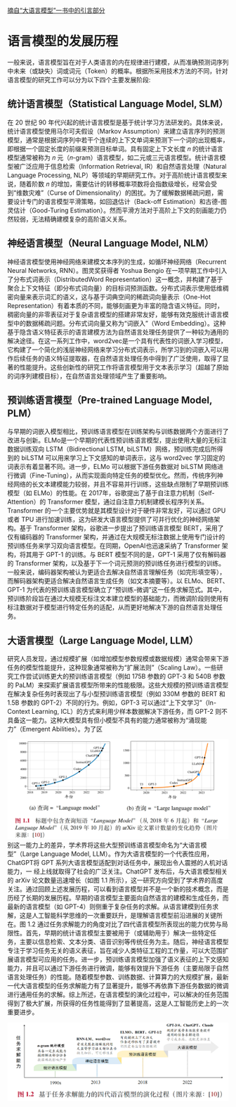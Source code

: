 [摘自“大语言模型”一书中的引言部分](https://arxiv.org/abs/2303.18223)

# 语言模型的发展历程
一般来说，语言模型旨在对于人类语言的内在规律进行建模，从而准确预测词序列中未来（或缺失）词或词元（Token）的概率。根据所采用技术方法的不同，针对语言模型的研究工作可以分为以下四个主要发展阶段:

## 统计语言模型（Statistical Language Model, SLM）
在 20 世纪 90 年代兴起的统计语言模型是基于统计学习方法研发的。具体来说，统计语言模型使用马尔可夫假设（Markov Assumption）来建立语言序列的预测模型，通常是根据词序列中若干个连续的上下文单词来预测下一个词的出现概率，即根据一个固定长度的前缀来预测目标单词。具有固定上下文长度 𝑛 的统计语言模型通常被称为 𝑛 元（𝑛-gram）语言模型，如二元或三元语言模型。统计语言模型被广泛应用于信息检索（Information Retrieval, IR）和自然语言处理（Natural Language Processing, NLP）等领域的早期研究工作。对于高阶统计语言模型来说，随着阶数 𝑛 的增加，需要估计的转移概率项数将会指数级增长，经常会受到“维数灾难”（Curse of Dimensionality）的困扰。为了缓解数据稀疏问题，需要设计专门的语言模型平滑策略，如回退估计（Back-off Estimation）和古德-图灵估计（Good-Turing Estimation）。然而平滑方法对于高阶上下文的刻画能力仍然较弱，无法精确建模复杂的高阶语义关系。

## 神经语言模型（Neural Language Model, NLM）
神经语言模型使用神经网络来建模文本序列的生成，如循环神经网络（Recurrent Neural Networks, RNN）。图灵奖获得者 Yoshua Bengio 在一项早期工作中引入了分布式词表示（DistributedWord Representation）这一概念，并构建了基于聚合上下文特征（即分布式词向量）的目标词预测函数。分布式词表示使用低维稠密向量来表示词汇的语义，这与基于词典空间的稀疏词向量表示（One-Hot Representation）有着本质的不同，能够刻画更为丰富的隐含语义特征。同时，稠密向量的非零表征对于复杂语言模型的搭建非常友好，能够有效克服统计语言模型中的数据稀疏问题。分布式词向量又称为“词嵌入”（Word Embedding）。这种基于隐含语义特征表示的语言建模方法为自然语言处理任务提供了一种较为通用的解决途径。在这一系列工作中，word2vec是一个具有代表性的词嵌入学习模型，它构建了一个简化的浅层神经网络来学习分布式词表示，所学习到的词嵌入可以用作后续任务的语义特征提取器，在自然语言处理任务中得到了广泛使用，取得了显著的性能提升。这些创新性的研究工作将语言模型用于文本表示学习（超越了原始的词序列建模目标），在自然语言处理领域产生了重要影响。

## 预训练语言模型（Pre-trained Language Model, PLM）
与早期的词嵌入模型相比，预训练语言模型在训练架构与训练数据两个方面进行了改进与创新。ELMo是一个早期的代表性预训练语言模型，提出使用大量的无标注数据训练双向 LSTM（Bidirectional LSTM, biLSTM）网络，预训练完成后所得到的 biLSTM 可以用来学习上下文感知的单词表示，这与 word2vec 学习固定的词表示有着显著不同。进一步，ELMo 可以根据下游任务数据对 biLSTM 网络进行微调（Fine-Tuning），从而实现面向特定任务的模型优化。然而，传统序列神经网络的长文本建模能力较弱，并且不容易并行训练，这些缺点限制了早期预训练模型（如 ELMo）的性能。在 2017年，谷歌提出了基于自注意力机制（Self-Attention）的 Transformer 模型，通过自注意力机制建模长程序列关系。Transformer 的一个主要优势就是其模型设计对于硬件非常友好，可以通过 GPU 或者 TPU 进行加速训练，这为研发大语言模型提供了可并行优化的神经网络架构。基于 Transformer 架构，谷歌进一步提出了预训练语言模型 BERT，采用了仅有编码器的 Transformer 架构，并通过在大规模无标注数据上使用专门设计的预训练任务来学习双向语言模型。在同期，OpenAI也迅速采纳了 Transformer 架构，将其用于 GPT-1 的训练。与 BERT 模型不同的是，GPT-1 采用了仅有解码器的 Transformer 架构，以及基于下一个词元预测的预训练任务进行模型的训练。一般来说，编码器架构被认为更适合去解决自然语言理解任务（如完形填空等），而解码器架构更适合解决自然语言生成任务（如文本摘要等）。以 ELMo、BERT、GPT-1 为代表的预训练语言模型确立了“预训练-微调”这一任务求解范式。其中，预训练阶段旨在通过大规模无标注文本建立模型的基础能力，而微调阶段则使用有标注数据对于模型进行特定任务的适配，从而更好地解决下游的自然语言处理任务。

## 大语言模型（Large Language Model, LLM）
研究人员发现，通过规模扩展（如增加模型参数规模或数据规模）通常会带来下游任务的模型性能提升，这种现象通常被称为“扩展法则”（Scaling Law）。一些研究工作尝试训练更大的预训练语言模型（例如 175B 参数的 GPT-3 和 540B 参数的 PaLM）来探索扩展语言模型所带来的性能极限。这些大规模的预训练语言模型在解决复杂任务时表现出了与小型预训练语言模型（例如 330M 参数的 BERT 和 1.5B 参数的 GPT-2）不同的行为。例如，GPT-3 可以通过“上下文学习”（In-Context Learning, ICL）的方式来利用少样本数据解决下游任务，而 GPT-2 则不具备这一能力。这种大模型具有但小模型不具有的能力通常被称为“涌现能力”（Emergent Abilities）。为了区

![alt text](./_img/lm1.png)
别这一能力上的差异，学术界将这些大型预训练语言模型命名为“大语言模型”（Large Language Model, LLM）。作为大语言模型的一个代表性应用，ChatGPT将 GPT 系列大语言模型适配到对话任务中，展现出令人震撼的人机对话能力，一
经上线就取得了社会的广泛关注。ChatGPT 发布后，与大语言模型相关的 arXiv 论文数量迅速增长（如图 1.1 所示），这一研究方向受到了学术界的高度关注。通过回顾上述发展历程，可以看到语言模型并不是一个新的技术概念，而是历经了长期的发展历程。早期的语言模型主要面向自然语言的建模和生成任务，而最新的语言模型（如 GPT-4）则侧重于复杂任务的求解。从语言建模到任务求解，这是人工智能科学思维的一次重要跃升，是理解语言模型前沿进展的关键所在。图 1.2 通过任务求解能力的角度对比了四代语言模型所表现出的能力优势与局限性。首先，早期的统计语言模型主要被用于（或辅助用于）解决一些特定任
务，主要以信息检索、文本分类、语音识别等传统任务为主。随后，神经语言模型专注于学习任务无关的语义表征，旨在减少人类特征工程的工作量，可以大范围扩展语言模型可应用的任务。进一步，预训练语言模型加强了语义表征的上下文感知能力，并且可以通过下游任务进行微调，能够有效提升下游任务（主要局限于自然语言处理任务）的性能。随着模型参数、训练数据、计算算力的大规模扩展，最新一代大语言模型的任务求解能力有了显著提升，能够不再依靠下游任务数据的微调进行通用任务的求解。综上所述，在语言模型的演化过程中，可以解决的任务范围得到了极大扩展，所获得的任务性能得到了显著提高，这是人工智能历史上的一次重要进步。

![alt text](./_img/lm2.png)